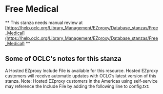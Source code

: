 # Free Medical
** This stanza needs manual review at [https://help.oclc.org/Library_Management/EZproxy/Database_stanzas/Free_Medical](https://help.oclc.org/Library_Management/EZproxy/Database_stanzas/Free_Medical) **

## Some of OCLC's notes for this stanza

A Hosted EZproxy Include File is available for this resource. Hosted EZproxy customers will receive automatic updates with OCLC&rsquo;s latest version of this stanza. Note: Hosted EZproxy customers in the Americas using self-service may reference the Include File by adding the following line to config.txt:

&nbsp;

&nbsp;
